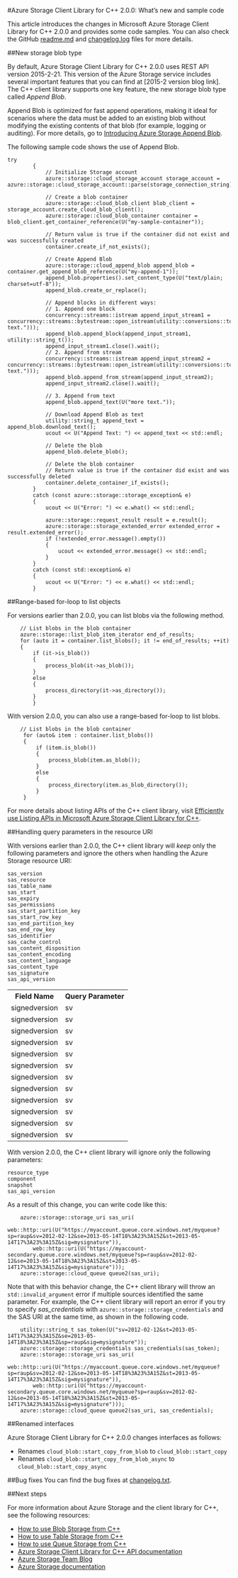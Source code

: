 #Azure Storage Client Library for C++ 2.0.0: What’s new and sample code

This article introduces the changes in Microsoft Azure Storage Client Library for C++ 2.0.0 and provides some code samples. You can also check the GitHub [readme.md](https://github.com/Azure/azure-storage-cpp/blob/master/README.md) and [changelog.log](https://github.com/Azure/azure-storage-cpp/blob/master/Changelog.txt) files for more details.

##New storage blob type

By default, Azure Storage Client Library for C++ 2.0.0 uses REST API version 2015-2-21. This version of the Azure Storage service includes several important features that you can find at [2015-2 version blog link]. The C++ client library supports one key feature, the new storage blob type called *Append Blob*.

Append Blob is optimized for fast append operations, making it ideal for scenarios where the data must be added to an existing blob without modifying the existing contents of that blob (for example, logging or auditing). For more details, go to [Introducing Azure Storage Append Blob](http://blogs.msdn.com/b/windowsazurestorage/archive/2015/04/13/introducing-azure-storage-append-blob.aspx).

The following sample code shows the use of Append Blob.

	try
	        {
	            // Initialize Storage account
	            azure::storage::cloud_storage_account storage_account = azure::storage::cloud_storage_account::parse(storage_connection_string);
	
	            // Create a blob container
	            azure::storage::cloud_blob_client blob_client = storage_account.create_cloud_blob_client();
	            azure::storage::cloud_blob_container container = blob_client.get_container_reference(U("my-sample-container"));
	           
	            // Return value is true if the container did not exist and was successfully created
	            container.create_if_not_exists();
	
	            // Create Append Blob
	            azure::storage::cloud_append_blob append_blob = container.get_append_blob_reference(U("my-append-1"));
	            append_blob.properties().set_content_type(U("text/plain; charset=utf-8"));
	            append_blob.create_or_replace();
	
	            // Append blocks in different ways:
	            // 1. Append one block
	            concurrency::streams::istream append_input_stream1 = concurrency::streams::bytestream::open_istream(utility::conversions::to_utf8string(U("block text.")));
	            append_blob.append_block(append_input_stream1, utility::string_t());
	            append_input_stream1.close().wait();
	            // 2. Append from stream
	            concurrency::streams::istream append_input_stream2 = concurrency::streams::bytestream::open_istream(utility::conversions::to_utf8string(U("stream text.")));
	            append_blob.append_from_stream(append_input_stream2);
	            append_input_stream2.close().wait();
	
	            // 3. Append from text
	            append_blob.append_text(U("more text."));
	
	            // Download Append Blob as text
	            utility::string_t append_text = append_blob.download_text();
	            ucout << U("Append Text: ") << append_text << std::endl;
	            
	            // Delete the blob
	            append_blob.delete_blob();
	
	            // Delete the blob container
	            // Return value is true if the container did exist and was successfully deleted
	            container.delete_container_if_exists();
	        }
	        catch (const azure::storage::storage_exception& e)
	        {
	            ucout << U("Error: ") << e.what() << std::endl;
	
	            azure::storage::request_result result = e.result();
	            azure::storage::storage_extended_error extended_error = result.extended_error();
	            if (!extended_error.message().empty())
	            {
	                ucout << extended_error.message() << std::endl;
	            }
	        }
	        catch (const std::exception& e)
	        {
	            ucout << U("Error: ") << e.what() << std::endl;
	        }

##Range-based for-loop to list objects

For versions earlier than 2.0.0, you can list blobs via the following method.

        // List blobs in the blob container
        azure::storage::list_blob_item_iterator end_of_results;
        for (auto it = container.list_blobs(); it != end_of_results; ++it)
        {
            if (it->is_blob())
            {
                process_blob(it->as_blob());
            }
            else
            {
                process_directory(it->as_directory());
            }
			}

With version 2.0.0, you can also use a range-based for-loop to list blobs.

		// List blobs in the blob container
	     for (auto& item : container.list_blobs())
	     {
	         if (item.is_blob())
	         {
	             process_blob(item.as_blob());
	         }
	         else
	         {
	             process_directory(item.as_blob_directory());
	         }
	     }

For more details about listing APIs of the C++ client library, visit [Efficiently use Listing APIs in Microsoft Azure Storage Client Library for C++](https://azure.microsoft.com/documentation/articles/storage-c-plus-plus-enumeration/).

##Handling query parameters in the resource URI

With versions earlier than 2.0.0, the C++ client library will *keep* only the following parameters and ignore the others when handling the Azure Storage resource URI:

	sas_version
	sas_resource
	sas_table_name
	sas_start
	sas_expiry
	sas_permissions
	sas_start_partition_key
	sas_start_row_key
	sas_end_partition_key
	sas_end_row_key
	sas_identifier
	sas_cache_control
	sas_content_disposition
	sas_content_encoding
	sas_content_language
	sas_content_type
	sas_signature
	sas_api_version

<table>
  <tr>
    <th><b>Field Name</b></th>
    <th><b>Query Parameter</b></th>
  </tr>
  <tr>
    <td>signedversion</td>
    <td>sv</td>
  </tr>
  <tr>
    <td>signedversion</td>
    <td>sv</td>
  </tr>
  <tr>
    <td>signedversion</td>
    <td>sv</td>
  </tr>
  <tr>
    <td>signedversion</td>
    <td>sv</td>
  </tr>
  <tr>
    <td>signedversion</td>
    <td>sv</td>
  </tr>
  <tr>
    <td>signedversion</td>
    <td>sv</td>
  </tr>
  <tr>
    <td>signedversion</td>
    <td>sv</td>
  </tr>
  <tr>
    <td>signedversion</td>
    <td>sv</td>
  </tr>
  <tr>
    <td>signedversion</td>
    <td>sv</td>
  </tr>
  <tr>
    <td>signedversion</td>
    <td>sv</td>
  </tr>
  <tr>
    <td>signedversion</td>
    <td>sv</td>
  </tr>
  <tr>
    <td>signedversion</td>
    <td>sv</td>
  </tr>
</table>

With version 2.0.0, the C++ client library will ignore only the following parameters:

	resource_type
	component
	snapshot
	sas_api_version

As a result of this change, you can write code like this:

        azure::storage::storage_uri sas_uri(
            web::http::uri(U("https://myaccount.queue.core.windows.net/myqueue?sp=raup&sv=2012-02-12&se=2013-05-14T18%3A23%3A15Z&st=2013-05-14T17%3A23%3A15Z&sig=mysignature")),
            web::http::uri(U("https://myaccount-secondary.queue.core.windows.net/myqueue?sp=raup&sv=2012-02-12&se=2013-05-14T18%3A23%3A15Z&st=2013-05-14T17%3A23%3A15Z&sig=mysignature")));
        azure::storage::cloud_queue queue2(sas_uri);

Note that with this behavior change, the C++ client library will throw an `std::invalid_argument` error if multiple sources identified the same parameter. For example, the C++ client library will report an error if you try to specify *sas_credentials* with `azure::storage::storage_credentials` and the SAS URI at the same time, as shown in the following code.

        utility::string_t sas_token(U("sv=2012-02-12&st=2013-05-14T17%3A23%3A15Z&se=2013-05-14T18%3A23%3A15Z&sp=raup&sig=mysignature"));
        azure::storage::storage_credentials sas_credentials(sas_token);
        azure::storage::storage_uri sas_uri(
            web::http::uri(U("https://myaccount.queue.core.windows.net/myqueue?sp=raup&sv=2012-02-12&se=2013-05-14T18%3A23%3A15Z&st=2013-05-14T17%3A23%3A15Z&sig=mysignature")),
            web::http::uri(U("https://myaccount-secondary.queue.core.windows.net/myqueue?sp=raup&sv=2012-02-12&se=2013-05-14T18%3A23%3A15Z&st=2013-05-14T17%3A23%3A15Z&sig=mysignature")));
        azure::storage::cloud_queue queue2(sas_uri, sas_credentials);

##Renamed interfaces

Azure Storage Client Library for C++ 2.0.0 changes interfaces as follows:
-  Renames `cloud_blob::start_copy_from_blob` to `cloud_blob::start_copy`
-  Renames `cloud_blob::start_copy_from_blob_async` to `cloud_blob::start_copy_async`

##Bug fixes
You can find the bug fixes at [changelog.txt](https://github.com/Azure/azure-storage-cpp/blob/master/Changelog.txt).

##Next steps

For more information about Azure Storage and the client library for C++, see the following resources:
-  [How to use Blob Storage from C++](http://azure.microsoft.com/documentation/articles/storage-c-plus-plus-how-to-use-blobs/)
-  [How to use Table Storage from C++](https://azure.microsoft.com/documentation/articles/storage-c-plus-plus-how-to-use-tables/)
-  [How to use Queue Storage from C++](http://azure.microsoft.com/documentation/articles/storage-c-plus-plus-how-to-use-queues/)
-  [Azure Storage Client Library for C++ API documentation](http://azure.github.io/azure-storage-cpp/)
-  [Azure Storage Team Blog](http://blogs.msdn.com/b/windowsazurestorage/)
-  [Azure Storage documentation](http://azure.microsoft.com/documentation/services/storage/)

